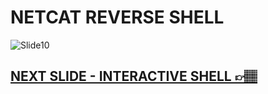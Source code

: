 # NETCAT REVERSE SHELL

![Slide10](https://i.postimg.cc/SmfjvzSZ/slides10.jpg)

## [NEXT SLIDE  - INTERACTIVE SHELL 👉🏽](11-slide.md)

